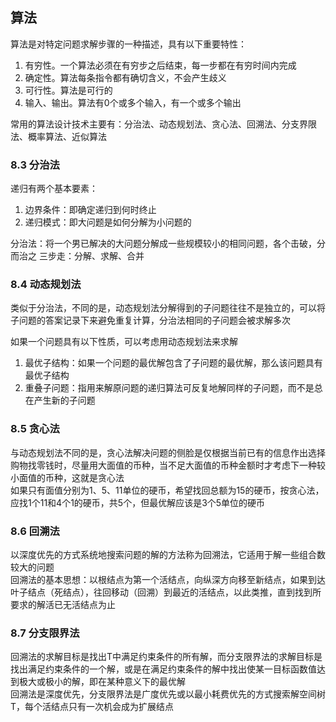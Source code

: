 ## 算法
算法是对特定问题求解步骤的一种描述，具有以下重要特性：  
1. 有穷性。一个算法必须在有穷步之后结束，每一步都在有穷时间内完成  
2. 确定性。算法每条指令都有确切含义，不会产生歧义  
3. 可行性。算法是可行的  
4. 输入、输出。算法有0个或多个输入，有一个或多个输出

常用的算法设计技术主要有：分治法、动态规划法、贪心法、回溯法、分支界限法、概率算法、近似算法

### 8.3 分治法
递归有两个基本要素：  
1. 边界条件：即确定递归到何时终止  
2. 递归模式：即大问题是如何分解为小问题的

分治法：将一个男已解决的大问题分解成一些规模较小的相同问题，各个击破，分而治之
三步走：分解、求解、合并
### 8.4 动态规划法
类似于分治法，不同的是，动态规划法分解得到的子问题往往不是独立的，可以将子问题的答案记录下来避免重复计算，分治法相同的子问题会被求解多次

如果一个问题具有以下性质，可以考虑用动态规划法来求解  
1. 最优子结构：如果一个问题的最优解包含了子问题的最优解，那么该问题具有最优子结构  
2. 重叠子问题：指用来解原问题的递归算法可反复地解同样的子问题，而不是总在产生新的子问题  

### 8.5 贪心法
与动态规划法不同的是，贪心法解决问题的侧脸是仅根据当前已有的信息作出选择  
购物找零钱时，尽量用大面值的币种，当不足大面值的币种金额时才考虑下一种较小面值的币种，这就是贪心法  
如果只有面值分别为1、5、11单位的硬币，希望找回总额为15的硬币，按贪心法，应找1个11和4个1的硬币，共5个，但最优解应该是3个5单位的硬币

### 8.6 回溯法
以深度优先的方式系统地搜索问题的解的方法称为回溯法，它适用于解一些组合数较大的问题  
回溯法的基本思想：以根结点为第一个活结点，向纵深方向移至新结点，如果到达叶子结点（死结点），往回移动（回溯）到最近的活结点，以此类推，直到找到所要求的解活已无活结点为止  

### 8.7 分支限界法
回溯法的求解目标是找出T中满足约束条件的所有解，而分支限界法的求解目标是找出满足约束条件的一个解，或是在满足约束条件的解中找出使某一目标函数值达到极大或极小的解，即在某种意义下的最优解    
回溯法是深度优先，分支限界法是广度优先或以最小耗费优先的方式搜索解空间树T，每个活结点只有一次机会成为扩展结点  
